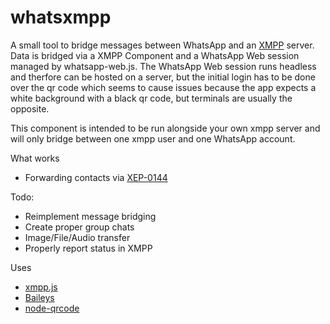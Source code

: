 # whatsxmpp
A small tool to bridge messages between WhatsApp and an [XMPP](https://xmpp.org/) server.
Data is bridged via a XMPP Component and a WhatsApp Web session managed by whatsapp-web.js.
The WhatsApp Web session runs headless and therfore can be hosted on a server, but the
initial login has to be done over the qr code which seems to cause issues because the app
expects a white background with a black qr code, but terminals are usually the opposite.

This component is intended to be run alongside your own xmpp server and will only bridge
between one xmpp user and one WhatsApp account.

What works
- Forwarding contacts via [XEP-0144](https://xmpp.org/extensions/xep-0144.html)

Todo:
- Reimplement message bridging
- Create proper group chats
- Image/File/Audio transfer
- Properly report status in XMPP

Uses
- [xmpp.js](https://github.com/xmppjs/xmpp.js/)
- [Baileys](https://github.com/adiwajshing/Baileys)
- [node-qrcode](https://github.com/soldair/node-qrcode)
